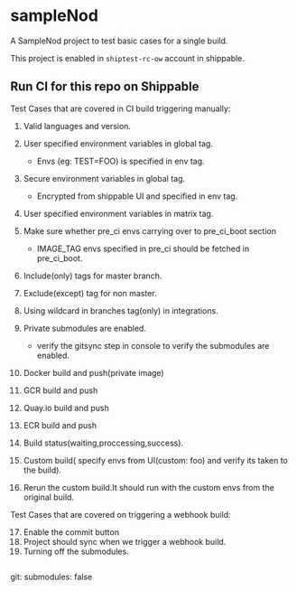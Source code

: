 # sampleNod
A SampleNod project to test basic cases for a single build.

This project is enabled in `shiptest-rc-ow` account in shippable.

## Run CI for this repo on Shippable

Test Cases that are covered in CI build triggering manually:


1. Valid languages and version.
2. User specified environment variables in global tag.
   - Envs (eg: TEST=FOO) is specified in env tag.
3. Secure environment variables in global tag.
   - Encrypted from shippable UI and specified in env tag.
4. User specified environment variables in matrix tag.
5. Make sure whether pre_ci envs carrying over to pre_ci_boot section
   - IMAGE_TAG envs specified in pre_ci should be fetched in pre_ci_boot.

6. Include(only) tags for master branch.
7. Exclude(except) tag for non master.
8. Using wildcard in branches tag(only) in integrations.
9. Private submodules are enabled.
    - verify the gitsync step in console to verify the submodules are enabled.

10. Docker build and push(private image)
11. GCR build and push
12. Quay.io build and push
13. ECR build and push
14. Build status(waiting,proccessing,success).
15. Custom build( specify envs from UI(custom: foo)  and verify its taken to the build).
16. Rerun the custom build.It should run with the custom envs from the original build.

Test Cases that are covered on triggering a webhook build:

17. Enable the commit button
18. Project should sync when we trigger a webhook build.
19. Turning off the submodules.
    ```
git:
     submodules: false
``` 
     




